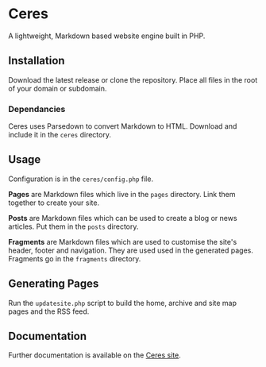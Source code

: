 # Ceres

A lightweight, Markdown based website engine built in PHP.

## Installation

Download the latest release or clone the repository. Place all files in the root of your domain or subdomain.

### Dependancies

Ceres uses Parsedown to convert Markdown to HTML. Download and include it in the `ceres` directory.

## Usage

Configuration is in the `ceres/config.php` file.

**Pages** are Markdown files which live in the `pages` directory. Link them together to create your site.

**Posts** are Markdown files which can be used to create a blog or news articles. Put them in the `posts` directory. 

**Fragments** are Markdown files which are used to customise the site's header, footer and navigation. They are used used in the generated pages. Fragments go in the `fragments` directory.

## Generating Pages

Run the `updatesite.php` script to build the home, archive and site map pages and the RSS feed.

## Documentation

Further documentation is available on the [Ceres site](http://ceres.strudwick.org).
